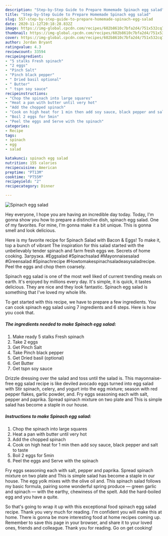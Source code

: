 ```yaml
---
description: "Step-by-Step Guide to Prepare Homemade Spinach egg salad"
title: "Step-by-Step Guide to Prepare Homemade Spinach egg salad"
slug: 557-step-by-step-guide-to-prepare-homemade-spinach-egg-salad
date: 2020-11-12T20:18:28.832Z
image: https://img-global.cpcdn.com/recipes/602b8610c7bfa2d4/751x532cq70/spinach-egg-salad-recipe-main-photo.jpg
thumbnail: https://img-global.cpcdn.com/recipes/602b8610c7bfa2d4/751x532cq70/spinach-egg-salad-recipe-main-photo.jpg
cover: https://img-global.cpcdn.com/recipes/602b8610c7bfa2d4/751x532cq70/spinach-egg-salad-recipe-main-photo.jpg
author: Jordan Bryant
ratingvalue: 4.3
reviewcount: 33594
recipeingredient:
- "5 stalks Fresh spinach"
- "2 eggs"
- "Pinch Salt"
- "Pinch black pepper"
- " Dried basil optional"
- " Butter"
- " tspn soy sauce"
recipeinstructions:
- "Chop the spinach into large squares"
- "Heat a pan with butter until very hot"
- "Add the chopped spinach"
- "Cook on high heat for 1 min then add soy sauce, black pepper and salt to taste"
- "Boil 2 eggs for 5min"
- "Peel the eggs and Serve with the spinach"
categories:
- Recipe
tags:
- spinach
- egg
- salad

katakunci: spinach egg salad 
nutrition: 155 calories
recipecuisine: American
preptime: "PT13M"
cooktime: "PT55M"
recipeyield: "2"
recipecategory: Dinner

---
```



![Spinach egg salad](https://img-global.cpcdn.com/recipes/602b8610c7bfa2d4/751x532cq70/spinach-egg-salad-recipe-main-photo.jpg)

Hey everyone, I hope you are having an incredible day today. Today, I'm gonna show you how to prepare a distinctive dish, spinach egg salad. One of my favorites. For mine, I'm gonna make it a bit unique. This is gonna smell and look delicious.

Here is my favorite recipe for Spinach Salad with Bacon &amp; Eggs! To make it, top a bunch of vibrant The inspiration for this salad started with the unbelievably tender spinach and farm fresh eggs we. Secrets of home cooking. Загрузка. #Eggsalad #Spinachsalad #Mayonnaisesalad #Greensalad #Spinachrecipe #Howtomakespinachsaladeasysaladrecipe. Peel the eggs and chop them coarsely.

Spinach egg salad is one of the most well liked of current trending meals on earth. It's enjoyed by millions every day. It's simple, it is quick, it tastes delicious. They are nice and they look fantastic. Spinach egg salad is something that I've loved my whole life.


To get started with this recipe, we have to prepare a few ingredients. You can cook spinach egg salad using 7 ingredients and 6 steps. Here is how you cook that.

<!--inarticleads1-->

##### The ingredients needed to make Spinach egg salad:

1. Make ready 5 stalks Fresh spinach
1. Take 2 eggs
1. Get Pinch Salt
1. Take Pinch black pepper
1. Get  Dried basil (optional)
1. Get  Butter
1. Get  tspn soy sauce


Drizzle dressing over the salad and toss until the salad is. This mayonnaise-free egg salad recipe is like deviled avocado eggs turned into egg salad with Stir spinach, celery, and yogurt into the egg mixture; season with red pepper flakes, garlic powder, and. Fry eggs seasoning each with salt, pepper and paprika. Spread spinach mixture on two plate and This is simple salad has become a staple in our house. 

<!--inarticleads2-->

##### Instructions to make Spinach egg salad:

1. Chop the spinach into large squares
1. Heat a pan with butter until very hot
1. Add the chopped spinach
1. Cook on high heat for 1 min then add soy sauce, black pepper and salt to taste
1. Boil 2 eggs for 5min
1. Peel the eggs and Serve with the spinach


Fry eggs seasoning each with salt, pepper and paprika. Spread spinach mixture on two plate and This is simple salad has become a staple in our house. The egg yolk mixes with the olive oil and. This spinach salad follows my basic formula, pairing some wonderful spring produce — green garlic and spinach — with the earthy, chewiness of the spelt. Add the hard-boiled egg and you have a quite. 

So that's going to wrap it up with this exceptional food spinach egg salad recipe. Thank you very much for reading. I'm confident you will make this at home. There is gonna be more interesting food at home recipes coming up. Remember to save this page in your browser, and share it to your loved ones, friends and colleague. Thank you for reading. Go on get cooking!
